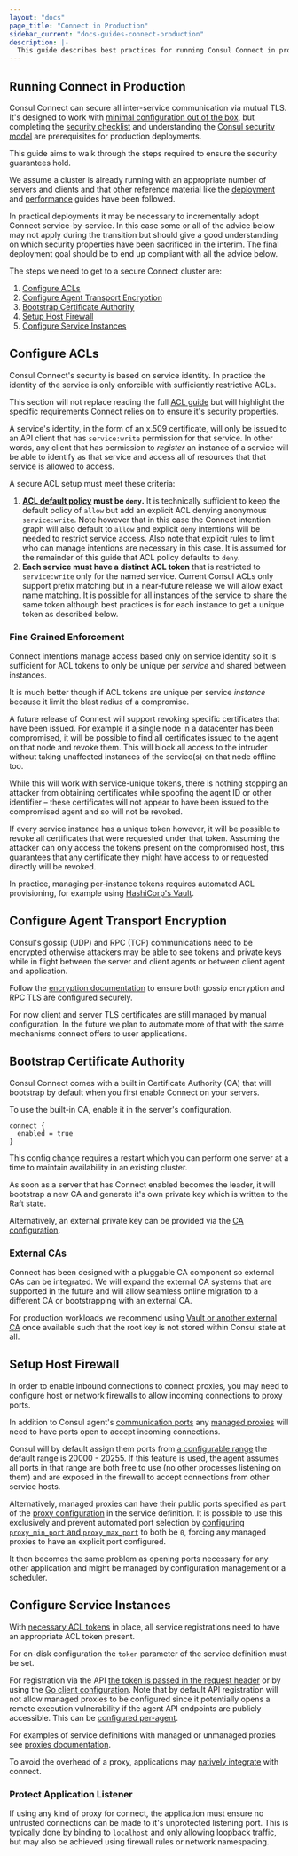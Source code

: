 ```yaml
---
layout: "docs"
page_title: "Connect in Production"
sidebar_current: "docs-guides-connect-production"
description: |-
  This guide describes best practices for running Consul Connect in production.
---
```


## Running Connect in Production

Consul Connect can secure all inter-service communication via mutual TLS. It's
designed to work with [minimal configuration out of the
box](/intro/getting-started/connect.html), but completing the [security
checklist](/docs/connect/security.html) and understanding the [Consul security
model](/docs/internals/security.html) are prerequisites for production
deployments.

This guide aims to walk through the steps required to ensure the security
guarantees hold.

We assume a cluster is already running with an appropriate number of servers and
clients and that other reference material like the
[deployment](/docs/guides/deployment.html) and
[performance](/docs/guides/performance.html) guides have been followed.

In practical deployments it may be necessary to incrementally adopt Connect
service-by-service. In this case some or all of the advice below may not apply
during the transition but should give a good understanding on which security
properties have been sacrificed in the interim. The final deployment goal should
be to end up compliant with all the advice below.

The steps we need to get to a secure Connect cluster are:

 1. [Configure ACLs](#configure-acls)
 1. [Configure Agent Transport Encryption](#configure-agent-transport-encryption)
 1. [Bootstrap Certificate Authority](#bootstrap-certificate-authority)
 1. [Setup Host Firewall](#setup-host-firewall)
 1. [Configure Service Instances](#configure-service-instances)

## Configure ACLs

Consul Connect's security is based on service identity. In practice the identity
of the service is only enforcible with sufficiently restrictive ACLs.

This section will not replace reading the full [ACL
guide](/docs/guides/acl.html) but will highlight the specific requirements
Connect relies on to ensure it's security properties.

A service's identity, in the form of an x.509 certificate, will only be issued
to an API client that has `service:write` permission for that service. In other
words, any client that has permission to _register_ an instance of a service
will be able to identify as that service and access all of resources that that
service is allowed to access.

A secure ACL setup must meet these criteria:

 1. **[ACL default
    policy](/docs/agent/options.html#acl_default_policy)
    must be `deny`.** It is technically sufficient to keep the default policy of
    `allow` but add an explicit ACL denying anonymous `service:write`. Note
    however that in this case the Connect intention graph will also default to
    `allow` and explicit `deny` intentions will be needed to restrict service
    access. Also note that explicit rules to limit who can manage intentions are
    necessary in this case. It is assumed for the remainder of this guide that
    ACL policy defaults to `deny`.
 2. **Each service must have a distinct ACL token** that is restricted to
    `service:write` only for the named service. Current Consul ACLs only support
    prefix matching but in a near-future release we will allow exact name
    matching. It is possible for all instances of the service to share the same
    token although best practices is for each instance to get a unique token as
    described below.

### Fine Grained Enforcement

Connect intentions manage access based only on service identity so it is
sufficient for ACL tokens to only be unique per _service_ and shared between
instances.

It is much better though if ACL tokens are unique per service _instance_ because
it limit the blast radius of a compromise.

A future release of Connect will support revoking specific certificates that
have been issued. For example if a single node in a datacenter has been
compromised, it will be possible to find all certificates issued to the agent on
that node and revoke them. This will block all access to the intruder without
taking unaffected instances of the service(s) on that node offline too.

While this will work with service-unique tokens, there is nothing stopping an
attacker from obtaining certificates while spoofing the agent ID or other
identifier – these certificates will not appear to have been issued to the
compromised agent and so will not be revoked.

If every service instance has a unique token however, it will be possible to
revoke all certificates that were requested under that token. Assuming the
attacker can only access the tokens present on the compromised host, this
guarantees that any certificate they might have access to or requested directly
will be revoked.

In practice, managing per-instance tokens requires automated ACL provisioning,
for example using [HashiCorp's
Vault](https://www.vaultproject.io/docs/secrets/consul/index.html).

## Configure Agent Transport Encryption

Consul's gossip (UDP) and RPC (TCP) communications need to be encrypted
otherwise attackers may be able to see tokens and private keys while in flight
between the server and client agents or between client agent and application.

Follow the [encryption documentation](/docs/agent/encryption.html) to ensure
both gossip encryption and RPC TLS are configured securely.

For now client and server TLS certificates are still managed by manual
configuration. In the future we plan to automate more of that with the same
mechanisms connect offers to user applications.

## Bootstrap Certificate Authority

Consul Connect comes with a built in Certificate Authority (CA) that will
bootstrap by default when you first enable Connect on your servers.

To use the built-in CA, enable it in the server's configuration.

```text
connect {
  enabled = true
}
```

This config change requires a restart which you can perform one server at a time
to maintain availability in an existing cluster.

As soon as a server that has Connect enabled becomes the leader, it will
bootstrap a new CA and generate it's own private key which is written to the
Raft state.

Alternatively, an external private key can be provided via the [CA
configuration](/docs/connect/ca.html#specifying-a-private-key-and-root-certificate).

### External CAs

Connect has been designed with a pluggable CA component so external CAs can be
integrated. We will expand the external CA systems that are supported in the
future and will allow seamless online migration to a different CA or
bootstrapping with an external CA.

For production workloads we recommend using [Vault or another external
CA](/docs/connect/ca.html#external-ca-certificate-authority-providers) once
available such that the root key is not stored within Consul state at all.

## Setup Host Firewall

In order to enable inbound connections to connect proxies, you may need to
configure host or network firewalls to allow incoming connections to proxy
ports.

In addition to Consul agent's [communication
ports](/docs/agent/options.html#ports) any
[managed proxies](/docs/connect/proxies.html#managed-proxies) will need to have
ports open to accept incoming connections.

Consul will by default assign them ports from [a configurable
range](/docs/agent/options.html#ports) the default
range is 20000 - 20255. If this feature is used, the agent assumes all ports in
that range are both free to use (no other processes listening on them) and are
exposed in the firewall to accept connections from other service hosts.

Alternatively, managed proxies can have their public ports specified as part of
the [proxy
configuration](/docs/connect/configuration.html#local_bind_port) in the
service definition. It is possible to use this exclusively and prevent
automated port selection by [configuring `proxy_min_port` and
`proxy_max_port`](/docs/agent/options.html#ports) to both be `0`, forcing any
managed proxies to have an explicit port configured.

It then becomes the same problem as opening ports necessary for any other
application and might be managed by configuration management or a scheduler.

## Configure Service Instances

With [necessary ACL tokens](#configure-acls) in place, all service registrations
need to have an appropriate ACL token present.

For on-disk configuration the `token` parameter of the service definition must
be set.

For registration via the API [the token is passed in the request
header](/api/index.html#acls) or by using the [Go
client configuration](https://godoc.org/github.com/hashicorp/consul/api#Config).
Note that by default API registration will not allow managed proxies to be
configured since it potentially opens a remote execution vulnerability if the
agent API endpoints are publicly accessible. This can be [configured
per-agent](/docs/agent/options.html#connect_proxy).

For examples of service definitions with managed or unmanaged proxies see
[proxies documentation](/docs/connect/proxies.html#managed-proxies).

To avoid the overhead of a proxy, applications may [natively
integrate](/docs/connect/native.html) with connect.

### Protect Application Listener

If using any kind of proxy for connect, the application must ensure no untrusted
connections can be made to it's unprotected listening port. This is typically
done by binding to `localhost` and only allowing loopback traffic, but may also
be achieved using firewall rules or network namespacing.